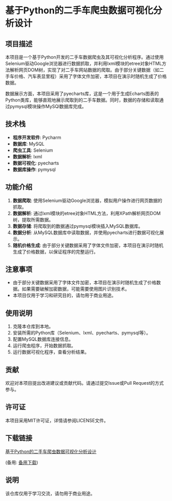 # 基于Python的二手车爬虫数据可视化分析设计

## 项目描述

本项目是一个基于Python开发的二手车数据爬虫及其可视化分析程序。通过使用Selenium驱动Google浏览器进行数据抓取，并利用lxml模块的etree对象HTML方法解析网页DOM树，实现了对二手车网站数据的爬取。由于部分关键数据（如二手车价格、汽车表显里程）采用了字体文件加密，本项目在演示时随机生成了价格数据。

数据展示方面，本项目采用了pyecharts库，这是一个用于生成Echarts图表的Python类库，能够直观地展示爬取到的二手车数据。同时，数据的存储和读取通过pymysql模块操作MySQl数据库完成。

## 技术栈

- **程序开发软件**: Pycharm
- **数据库**: MySQL
- **爬虫工具**: Selenium
- **数据解析**: lxml
- **数据可视化**: pyecharts
- **数据库操作**: pymysql

## 功能介绍

1. **数据爬取**: 使用Selenium驱动Google浏览器，模拟用户操作进行网页数据的抓取。
2. **数据解析**: 通过lxml模块的etree对象HTML方法，利用XPath解析网页DOM树，提取所需数据。
3. **数据存储**: 将爬取到的数据通过pymysql模块插入MySQL数据库。
4. **数据分析**: 从MySQL数据库中读取数据，并使用pyecharts进行数据可视化展示。
5. **随机价格生成**: 由于部分关键数据采用了字体文件加密，本项目在演示时随机生成了价格数据，以保证程序的完整运行。

## 注意事项

- 由于部分关键数据采用了字体文件加密，本项目在演示时随机生成了价格数据。如果需要破解加密数据，可能需要使用图片识别技术。
- 本项目仅用于学习和研究目的，请勿用于商业用途。

## 使用说明

1. 克隆本仓库到本地。
2. 安装所需的Python库（Selenium、lxml、pyecharts、pymysql等）。
3. 配置MySQL数据库连接信息。
4. 运行爬虫程序，开始数据抓取。
5. 运行数据可视化程序，查看分析结果。

## 贡献

欢迎对本项目提出改进建议或贡献代码。请通过提交Issue或Pull Request的方式参与。

## 许可证

本项目采用MIT许可证，详情请参阅LICENSE文件。

## 下载链接
[基于Python的二手车爬虫数据可视化分析设计](https://pan.quark.cn/s/a89314413bce) 

(备用: [备用下载](https://pan.baidu.com/s/1JIwqQ2DykFFflYlz3BHzaw?pwd=1234))

## 说明

该仓库仅用于学习交流，请勿用于商业用途。
